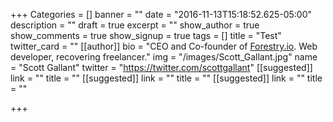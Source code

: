 +++
Categories = []
banner = ""
date = "2016-11-13T15:18:52.625-05:00"
description = ""
draft = true
excerpt = ""
show_author = true
show_comments = true
show_signup = true
tags = []
title = "Test"
twitter_card = ""
[[author]]
bio = "CEO and Co-founder of <a href='https://forestry.io' title='Forestry.io CMS'>Forestry.io</a>. Web developer, recovering freelancer."
img = "/images/Scott_Gallant.jpg"
name = "Scott Gallant"
twitter = "https://twitter.com/scottgallant"
[[suggested]]
link = ""
title = ""
[[suggested]]
link = ""
title = ""
[[suggested]]
link = ""
title = ""

+++
